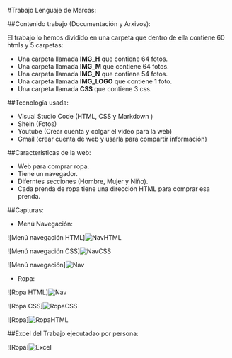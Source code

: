 #Trabajo Lenguaje de Marcas:

##Contenido trabajo (Documentación y Arxivos):

El trabajo lo hemos dividido en una carpeta que dentro de ella contiene  60 htmls y 5 carpetas: 
 - Una carpeta llamada **IMG_H** que contiene 64 fotos.
 - Una carpeta llamada **IMG_M** que contiene 64 fotos.
 - Una carpeta llamada **IMG_N** que contiene 54 fotos.
 - Una carpeta llamada **IMG_LOGO** que contiene 1 foto. 
 - Una carpeta llamada **CSS** que contiene 3 css.

##Tecnología usada:
- Visual Studio Code (HTML, CSS y Markdown )
- Shein (Fotos)
- Youtube (Crear cuenta y colgar el video para la web)
- Gmail (crear cuenta de web y usarla para compartir información)

##Características de la web:
- Web para comprar ropa.
- Tiene un navegador.
- Diferntes secciones (Hombre, Mujer y Niño).
- Cada prenda de ropa tiene una dirección HTML para comprar esa prenda.

##Capturas:

- Menú Navegación:

 ![Menú navegación HTML]![NavHTML](https://github.com/FrancescFiol/ProyectoWebResponsive/assets/151858230/a5de9b64-3749-4fe6-ac8f-7a8ad187d763)


 ![Menú navegación CSS]![NavCSS](https://github.com/FrancescFiol/ProyectoWebResponsive/assets/151858230/7e8f511b-b005-41e9-bfc8-c0e5ce6676d7)


 ![Menú navegación]![Nav](https://github.com/FrancescFiol/ProyectoWebResponsive/assets/151858230/c939919d-5401-4c17-8b2f-d6af016ef1fb)


- Ropa:

![Ropa HTML]![Nav](https://github.com/FrancescFiol/ProyectoWebResponsive/assets/151858230/2b7700c7-24eb-46eb-9046-09322e9d4872)


![Ropa CSS]![RopaCSS](https://github.com/FrancescFiol/ProyectoWebResponsive/assets/151858230/1306e8a7-3160-4e96-b758-3a4404874d8b)


![Ropa]![RopaHTML](https://github.com/FrancescFiol/ProyectoWebResponsive/assets/151858230/445f27ae-ea30-4778-ab60-5ac17a44be77)


##Excel del Trabajo ejecutadao por persona:


![Ropa]![Excel](https://github.com/FrancescFiol/ProyectoWebResponsive/assets/151858230/84cf3d91-f220-4578-8502-d3dad34a264d)

